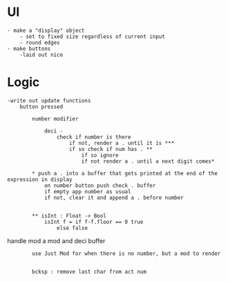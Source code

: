 # UI
    - make a "display" object
        - set to fixed size regardless of current input
        - round edges
    - make buttons
        -laid out nice
# Logic

   

    -write out update functions
        button pressed
            
            number modifier
                
                deci - 
                    check if number is there
                        if not, render a . until it is ***
                        if so check if num has . **
                            if so ignore
                            if not render a . until a next digit comes*

            * push a . into a buffer that gets printed at the end of the expression in display
                on number button push check . buffer
                if empty app number as usual
                if not, clear it and append a . before number


            ** isInt : Float -> Bool
                isInt f = if f-f.floor == 0 true
                    else false


            

handle mod a mod 
and deci buffer

            use Just Mod for when there is no number, but a mod to render


            bcksp : remove last char from act num
            


            
        